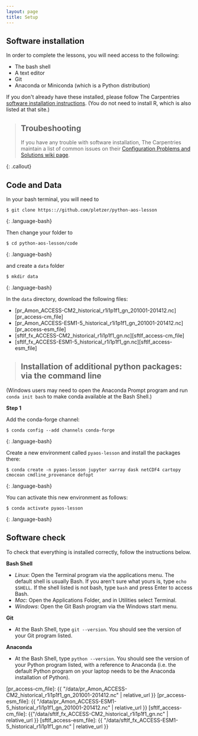 ```yaml
---
layout: page
title: Setup
---
```


## Software installation

In order to complete the lessons,
you will need access to the following:

* The bash shell
* A text editor
* Git
* Anaconda or Miniconda (which is a Python distribution)

If you don't already have these installed,
please follow The Carpentries [software installation instructions](https://carpentries.github.io/workshop-template/#setup).
(You do not need to install R, which is also listed at that site.)

> ## Troubeshooting
>
> If you have any trouble with software installation,
> The Carpentries maintain a list of common issues on their
> [Configuration Problems and Solutions wiki page](https://github.com/carpentries/workshop-template/wiki/Configuration-Problems-and-Solutions).
>
{: .callout}

## Code and Data

In your bash terminal, you will need to
~~~
$ git clone https:://github.com/pletzer/python-aos-lesson
~~~
{: .language-bash}

Then change your folder to 
~~~
$ cd python-aos-lesson/code
~~~
{: .language-bash}

and create a `data` folder 
~~~
$ mkdir data
~~~
{: .language-bash}

In the `data` directory, download the following files:
   - [pr_Amon_ACCESS-CM2_historical_r1i1p1f1_gn_201001-201412.nc][pr_access-cm_file]
   - [pr_Amon_ACCESS-ESM1-5_historical_r1i1p1f1_gn_201001-201412.nc][pr_access-esm_file]
   - [sftlf_fx_ACCESS-CM2_historical_r1i1p1f1_gn.nc][sftlf_access-cm_file]
   - [sftlf_fx_ACCESS-ESM1-5_historical_r1i1p1f1_gn.nc][sftlf_access-esm_file]


> ## Installation of additional python packages: via the command line

(Windows users may need to open the Anaconda Prompt program
and run `conda init bash` to make conda available at the Bash Shell.)

 **Step 1**

Add the conda-forge channel:
~~~
$ conda config --add channels conda-forge
~~~
{: .language-bash}


Create a new environment called `pyaos-lesson` and install the packages there:
~~~
$ conda create -n pyaos-lesson jupyter xarray dask netCDF4 cartopy cmocean cmdline_provenance defopt
~~~
{: .language-bash}

You can activate this new environment as follows:
~~~
$ conda activate pyaos-lesson
~~~
{: .language-bash}

## Software check

To check that everything is installed correctly, follow the instructions below.

**Bash Shell**

* *Linux*: Open the Terminal program via the applications menu. The default shell is usually Bash. If you aren't sure what yours is, type `echo $SHELL`. If the shell listed is not bash, type `bash` and press Enter to access Bash.
* *Mac*: Open the Applications Folder, and in Utilities select Terminal.
* *Windows*: Open the Git Bash program via the Windows start menu.

**Git**

* At the Bash Shell, type `git --version`. You should see the version of your Git program listed. 

**Anaconda**

* At the Bash Shell, type `python --version`. You should see the version of your Python program listed, with a reference to Anaconda (i.e. the default Python program on your laptop needs to be the Anaconda installation of Python).



[pr_access-cm_file]: {{ "/data/pr_Amon_ACCESS-CM2_historical_r1i1p1f1_gn_201001-201412.nc" | relative_url }}
[pr_access-esm_file]: {{ "/data/pr_Amon_ACCESS-ESM1-5_historical_r1i1p1f1_gn_201001-201412.nc" | relative_url }}
[sftlf_access-cm_file]: {{"/data/sftlf_fx_ACCESS-CM2_historical_r1i1p1f1_gn.nc" | relative_url }}
[sftlf_access-esm_file]: {{ "/data/sftlf_fx_ACCESS-ESM1-5_historical_r1i1p1f1_gn.nc" | relative_url }}
